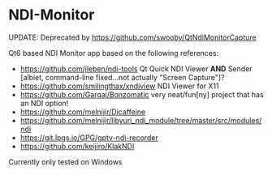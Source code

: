 # NDI-Monitor

UPDATE: Deprecated by https://github.com/swooby/QtNdiMonitorCapture

Qt6 based NDI Monitor app based on the following references:
* https://github.com/jleben/ndi-tools Qt Quick NDI Viewer **AND** Sender [albiet, command-line fixed...not actually "Screen Capture"]?
* https://github.com/smilingthax/xndiview NDI Viewer for X11
* https://github.com/Gargaj/Bonzomatic very neat/fun[ny] project that has an NDI option!
* https://github.com/melnijir/Dicaffeine
* https://github.com/melnijir/libyuri_ndi_module/tree/master/src/modules/ndi
* https://git.lpgs.io/GPG/gptv-ndi-recorder
* https://github.com/keijiro/KlakNDI

Currently only tested on Windows
